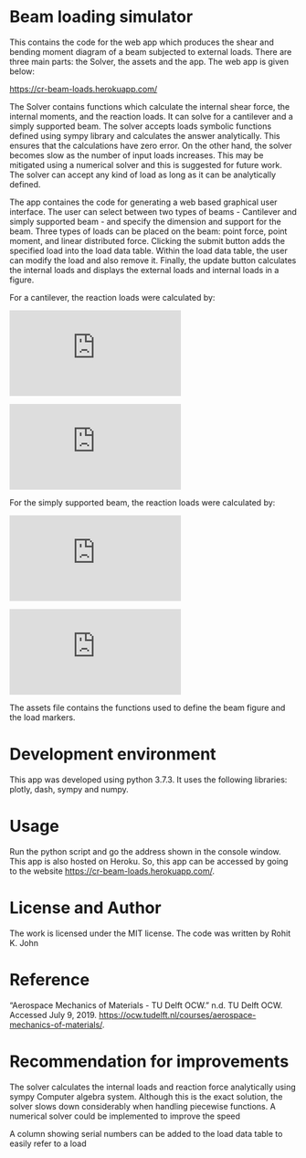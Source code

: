 # Beam loading simulator
This contains the code for the web app which produces the shear and bending moment diagram of a beam subjected to external loads. There are three main parts: the Solver, the assets and the app.  The web app is given below:

https://cr-beam-loads.herokuapp.com/

The Solver contains functions which calculate the internal shear force, the internal moments, and the reaction loads. It can solve for a cantilever and a simply supported beam. The solver accepts loads symbolic functions defined using sympy library and calculates the answer analytically. This ensures that the calculations have zero error. On the other hand, the solver becomes slow as the number of input loads increases. This may be mitigated using a numerical solver and this is suggested for future work. The solver can accept any kind of load as long as it can be analytically defined. 

The app containes the code for generating a web based graphical user interface. The user can select between two types of beams -  Cantilever and simply supported beam - and specify the dimension and support for the beam. Three types of loads can be placed on the beam: point force, point moment, and linear distributed force. Clicking the submit button adds the specified load into the load data table. Within the load data table, the user can modify the load and also remove it. Finally, the update button calculates the internal loads and displays the external loads and internal loads in a figure.

For a cantilever, the reaction loads were calculated by:

![first equation](http://latex.codecogs.com/gif.latex?%5Cinline%20%5Cdpi%7B120%7D%20F_%7B%5Ctext%20%7B%20reaction%20%7D%7D%3D-%5Cint_%7B0%7D%5E%7BL%7D%28%5Ctext%20%7B%20forces%20%7D%28x%29%29%20d%20x)

![second equation](http://latex.codecogs.com/gif.latex?%5Cinline%20%5Cdpi%7B120%7D%20M_%7B%5Ctext%20%7B%20reaction%20%7D%3D%7D-%5Cint_%7B0%7D%5E%7BL%7D%28%5Ctext%20%7B%20force%20%7D%20*%28L-x%29&plus;%5Ctext%20%7B%20moments%20%7D%29%20d%20x-F_%7B%5Ctext%20%7B%20reaction%20%7D%7D%20*%28L%29)

For the simply supported beam, the reaction loads were calculated by:

![third equation](http://latex.codecogs.com/gif.latex?%5Cinline%20%5Cdpi%7B120%7D%20F_%7B%5Cmathrm%7Bpin%7D%7D&plus;F_%7B%5Cmathrm%7Broller%7D%7D%3D-%5Cint_%7B0%7D%5E%7BL%7D%28%5Coperatorname%7Bforces%7D%28%5Cboldsymbol%7Bx%7D%29%29%20%5Cboldsymbol%7Bd%7D%20%5Cboldsymbol%7Bx%7D)

![fourth equation](http://latex.codecogs.com/gif.latex?%5Cinline%20%5Cdpi%7B120%7D%20F_%7B%5Ctext%7Bpin%7D%7D%20%5Cleft%28L-x_%7B%5Ctext%7Bpin%7D%7D%5Cright%29&plus;F_%7B%5Ctext%7Broller%7D%7D%20%5Cleft%28L-x_%7B%5Ctext%7Broller%7D%7D%5Cright%29%3D-%5Cint_0%5EL%20%28%5Ctext%7Bforce%7D%20%28L-x%29&plus;%5Ctext%7Bmoments%7D%29%20%5C%2C%20dx)

The assets file contains the functions used to define the beam figure and the load markers.

# Development environment
This app was developed using python 3.7.3. It uses the following libraries: plotly, dash, sympy and numpy. 

# Usage
Run the python script and go the address shown in the console window. This app is also hosted on Heroku. So, this app can be accessed by going to the website https://cr-beam-loads.herokuapp.com/.

# License and Author
The work is licensed under the MIT license. The code was written by Rohit K. John

# Reference
“Aerospace Mechanics of Materials - TU Delft OCW.” n.d. TU Delft OCW. Accessed July 9, 2019. https://ocw.tudelft.nl/courses/aerospace-mechanics-of-materials/.

# Recommendation for improvements
The solver calculates the internal loads and reaction force analytically using sympy Computer algebra system. Although this is the exact solution, the solver slows down considerably when handling piecewise functions. A numerical solver could be implemented to improve the speed

A column showing serial numbers can be added to the load data table to easily refer to a load
